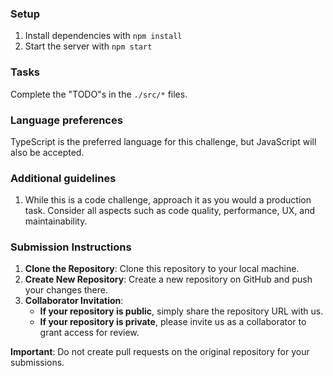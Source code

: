 ### Setup
1. Install dependencies with `npm install`
2. Start the server with `npm start`


### Tasks
Complete the "TODO"s in the `./src/*` files. 


### Language preferences
TypeScript is the preferred language for this challenge, but JavaScript will also be accepted.


### Additional guidelines
1. While this is a code challenge, approach it as you would a production task. Consider all aspects such as code quality, performance, UX, and maintainability.


### Submission Instructions
1. **Clone the Repository**: Clone this repository to your local machine.
2. **Create New Repository**: Create a new repository on GitHub and push your changes there.
3. **Collaborator Invitation**:
   - **If your repository is public**, simply share the repository URL with us.
   - **If your repository is private**, please invite us as a collaborator to grant access for review.

**Important**: Do not create pull requests on the original repository for your submissions.
